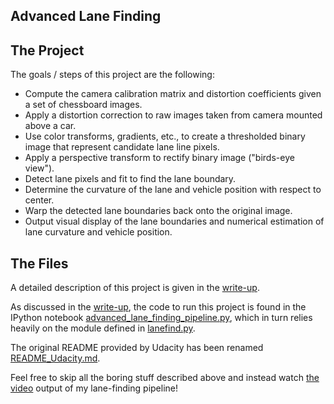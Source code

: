 ## Advanced Lane Finding

The Project
---

The goals / steps of this project are the following:

* Compute the camera calibration matrix and distortion coefficients given a set of chessboard images.
* Apply a distortion correction to raw images taken from camera mounted above a car.
* Use color transforms, gradients, etc., to create a thresholded binary image that represent candidate lane line pixels.
* Apply a perspective transform to rectify binary image ("birds-eye view").
* Detect lane pixels and fit to find the lane boundary.
* Determine the curvature of the lane and vehicle position with respect to center.
* Warp the detected lane boundaries back onto the original image.
* Output visual display of the lane boundaries and numerical estimation of lane curvature and vehicle position.

The Files
---

[notebook]: ./advanced_lane_finding_pipeline.py "IPython notebook"
[lanefind.py]: ./lanefind.py "lanefind.py"

A detailed description of this project is given in the [write-up](./writup.md).  

As discussed in the [write-up](./writeup.md), the code to run this project is found in the IPython notebook [advanced\_lane\_finding\_pipeline.py][notebook], which in turn relies heavily on the module defined in [lanefind.py][].

The original README provided by Udacity has been renamed [README\_Udacity.md](./README\_Udacity.md).

Feel free to skip all the boring stuff described above and instead watch [the video](./lane_lines_n3.mp4) output of my lane-finding pipeline!